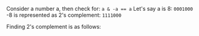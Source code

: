 Consider a number a, then check for: `a & -a == a`
Let's say a is 8: `0001000`
-8 is represented as 2's complement: `1111000`

Finding 2's complement is as follows:
